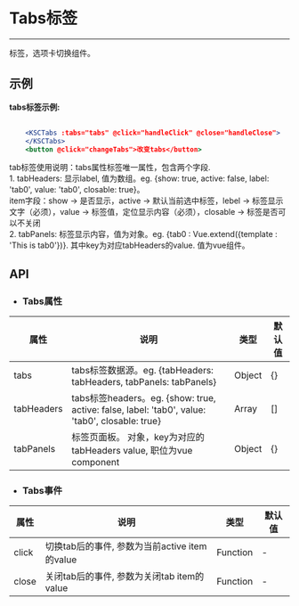 # Tabs标签
* * *
标签，选项卡切换组件。

## 示例
 **tabs标签示例:**
<div class='example' id="sample1" style="margin-bottom: 30px;"></div>

```jsx
    <KSCTabs :tabs="tabs" @click="handleClick" @close="handleClose">
    </KSCTabs>
    <button @click="changeTabs">改变tabs</button>
```
tab标签使用说明：tabs属性标签唯一属性，包含两个字段.<br>1. tabHeaders: 显示label, 值为数组。eg. {show: true, active: false, label: 'tab0', value: 'tab0', closable: true}。<br/>
item字段：show -> 是否显示，active -> 默认当前选中标签，lebel -> 标签显示文字（必须），value -> 标签值，定位显示内容（必须），closable -> 标签是否可以不关闭 <br/>2. tabPanels: 标签显示内容，值为对象。eg. {tab0 : Vue.extend({template : '<span>This is tab0</span>'})}. 其中key为对应tabHeaders的value. 值为vue组件。

## API
* ### Tabs属性
<table class="api-table">
    <thead>
        <tr>
            <th>属性</th>
            <th>说明</th>
            <th>类型</th>
            <th>默认值</th>
        </tr>
    </thead>
    <tbody>
        <tr>
            <td>tabs</td>
            <td>tabs标签数据源。eg. {tabHeaders: tabHeaders, tabPanels: tabPanels}</td>
            <td>Object</td>
            <td>{}</td>
        </tr>
        <tr>
            <td>tabHeaders</td>
            <td>tabs标签headers。eg. {show: true, active: false, label: 'tab0', value: 'tab0', closable: true}</td>
            <td>Array</td>
            <td>[]</td>
        </tr>
        <tr>
            <td>tabPanels</td>
            <td>标签页面板。 对象，key为对应的tabHeaders value, 职位为vue component</td>
            <td>Object</td>
            <td>{}</td>
        </tr>
    </tbody>
</table>

* ### Tabs事件
<table class="api-table">
    <thead>
        <tr>
            <th>属性</th>
            <th>说明</th>
            <th>类型</th>
            <th>默认值</th>
        </tr>
    </thead>
    <tbody>
        <tr>
            <td>click</td>
            <td>切换tab后的事件, 参数为当前active item的value</td>
            <td>Function</td>
            <td>-</td>
        </tr>
        <tr>
            <td>close</td>
            <td>关闭tab后的事件, 参数为关闭tab item的value</td>
            <td>Function</td>
            <td>-</td>
        </tr>
    </tbody>
</table>


